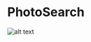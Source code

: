 # PhotoSearch

![alt text](https://github.com/Samruddhi1995/Software-Defined-Networks-/blob/master/LimitSizeOfFlowTable.PNG)
